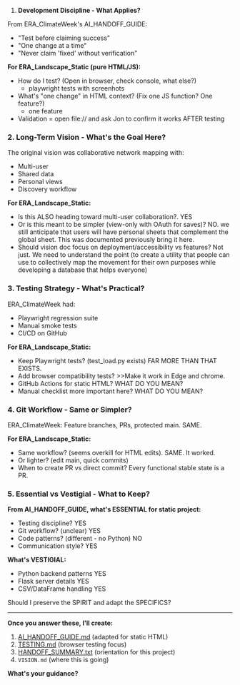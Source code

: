 1. **Development Discipline - What Applies?**

From ERA_ClimateWeek's AI_HANDOFF_GUIDE:

- "Test before claiming success"
- "One change at a time"
- "Never claim 'fixed' without verification"

**For ERA_Landscape_Static (pure HTML/JS):**

- How do I test? (Open in browser, check console, what else?)
  - playwright tests with screenhots
- What's "one change" in HTML context? (Fix one JS function? One feature?)
  - one feature
- Validation = open file:// and ask Jon to confirm it works AFTER testing

### 2. **Long-Term Vision - What's the Goal Here?**

The original vision was collaborative network mapping with:

- Multi-user
- Shared data
- Personal views
- Discovery workflow

**For ERA_Landscape_Static:**

- Is this ALSO heading toward multi-user collaboration?.  YES
- Or is this meant to be simpler (view-only with OAuth for saves)?  NO.  we still anticipate that users will have personal sheets that complement the global sheet.  This was documented previously bring it here.
- Should vision doc focus on deployment/accessibility vs features?  Not just.  We need to understand the point (to create a utility that people can use to collectively map the movement for their own purposes while developing a database that helps everyone)

### 3. **Testing Strategy - What's Practical?**

ERA_ClimateWeek had:

- Playwright regression suite
- Manual smoke tests
- CI/CD on GitHub

**For ERA_Landscape_Static:**

- Keep Playwright tests? (test_load.py exists) FAR MORE THAN THAT EXISTS.
- Add browser compatibility tests?   >>Make it work in Edge and chrome.
- GitHub Actions for static HTML?  WHAT DO YOU MEAN?
- Manual checklist more important here?  WHAT DO YOU MEAN?

### 4. **Git Workflow - Same or Simpler?**

ERA_ClimateWeek: Feature branches, PRs, protected main.  SAME.

**For ERA_Landscape_Static:**

- Same workflow? (seems overkill for HTML edits).  SAME. It worked.
- Or lighter? (edit main, quick commits)
- When to create PR vs direct commit?  Every functional stable state is a PR.

### 5. **Essential vs Vestigial - What to Keep?**

**From AI_HANDOFF_GUIDE, what's ESSENTIAL for static project:**

- Testing discipline? YES
- Git workflow? (unclear) YES
- Code patterns? (different - no Python) NO
- Communication style? YES

**What's VESTIGIAL:**

- Python backend patterns YES
- Flask server details YES
- CSV/DataFrame handling YES

Should I preserve the SPIRIT and adapt the SPECIFICS?

---

**Once you answer these, I'll create:**

1. [AI_HANDOFF_GUIDE.md](cci:7://file:///Users/admin/Library/CloudStorage/Dropbox-EcoRestorationAllianceLLC/Jon%20Schull/CascadeProjects/ClimateWeek/AI_HANDOFF_GUIDE.md:0:0-0:0) (adapted for static HTML)
2. [TESTING.md](cci:7://file:///Users/admin/Library/CloudStorage/Dropbox-EcoRestorationAllianceLLC/Jon%20Schull/CascadeProjects/ClimateWeek/TESTING.md:0:0-0:0) (browser testing focus)
3. [HANDOFF_SUMMARY.txt](cci:7://file:///Users/admin/Library/CloudStorage/Dropbox-EcoRestorationAllianceLLC/Jon%20Schull/CascadeProjects/ClimateWeek/HANDOFF_SUMMARY.txt:0:0-0:0) (orientation for this project)
4. `VISION.md` (where this is going)

**What's your guidance?**
